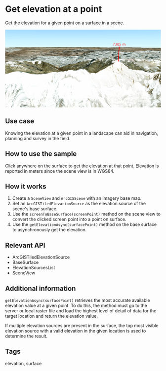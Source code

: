 # Get elevation at a point

Get the elevation for a given point on a surface in a scene.

![Image of get elevation at point](GetElevationAtAPoint.png)

## Use case

Knowing the elevation at a given point in a landscape can aid in navigation, planning and survey in the field.

## How to use the sample

Click anywhere on the surface to get the elevation at that point. Elevation is reported in meters since the scene view is in WGS84.

## How it works

1. Create a `SceneView` and `ArcGISScene` with an imagery base map.
2. Set an `ArcGISTiledElevationSource` as the elevation source of the scene's base surface.
3. Use the `screenToBaseSurface(screenPoint)` method on the scene view to convert the clicked screen point into a point on surface.
4. Use the `getElevationAsync(surfacePoint)` method on the base surface to asynchronously get the elevation.

## Relevant API

* ArcGISTiledElevationSource
* BaseSurface
* ElevationSourcesList
* SceneView

## Additional information

`getElevationAsync(surfacePoint)` retrieves the most accurate available elevation value at a given point. To do this, the method must go to the server or local raster file and load the highest level of detail of data for the target location and return the elevation value.

If multiple elevation sources are present in the surface, the top most visible elevation source with a valid elevation in the given location is used to determine the result.

## Tags

elevation, surface
